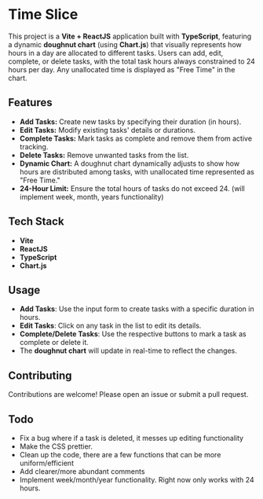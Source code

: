 # Time Slice

This project is a **Vite + ReactJS** application built with **TypeScript**, featuring a dynamic **doughnut chart** (using **Chart.js**) that visually represents how hours in a day are allocated to different tasks. Users can add, edit, complete, or delete tasks, with the total task hours always constrained to 24 hours per day. Any unallocated time is displayed as "Free Time" in the chart.

## Features
- **Add Tasks:** Create new tasks by specifying their duration (in hours).
- **Edit Tasks:** Modify existing tasks' details or durations.
- **Complete Tasks:** Mark tasks as complete and remove them from active tracking.
- **Delete Tasks:** Remove unwanted tasks from the list.
- **Dynamic Chart:** A doughnut chart dynamically adjusts to show how hours are distributed among tasks, with unallocated time represented as "Free Time."
- **24-Hour Limit:** Ensure the total hours of tasks do not exceed 24. (will implement week, month, years functionality)

## Tech Stack
- **Vite**
- **ReactJS**
- **TypeScript**
- **Chart.js**

## Usage

- **Add Tasks**: Use the input form to create tasks with a specific duration in hours.
- **Edit Tasks**: Click on any task in the list to edit its details.
- **Complete/Delete Tasks**: Use the respective buttons to mark a task as complete or delete it.
- The **doughnut chart** will update in real-time to reflect the changes.

## Contributing

Contributions are welcome! Please open an issue or submit a pull request.

## Todo

- Fix a bug where if a task is deleted, it messes up editing functionality
- Make the CSS prettier.
- Clean up the code, there are a few functions that can be more uniform/efficient
- Add clearer/more abundant comments
- Implement week/month/year functionality. Right now only works with 24 hours. 
